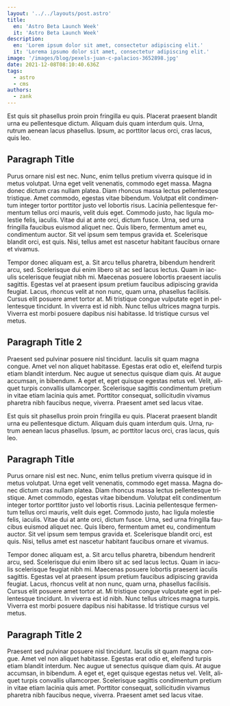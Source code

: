 ```yaml
---
layout: '../../layouts/post.astro'
title: 
  en: 'Astro Beta Launch Week'
  it: 'Astro Beta Launch Week'
description: 
  en: 'Lorem ipsum dolor sit amet, consectetur adipiscing elit.'
  it: 'Lorema ipsumo dolor sit amet, consectetur adipiscing elit.'
image: '/images/blog/pexels-juan-c-palacios-3652898.jpg'
date: 2021-12-08T08:10:40.636Z
tags:
  - astro
  - cms
authors:
  - zank
---
```


<span lang="en">
Est quis sit phasellus proin proin fringilla eu quis. Placerat praesent blandit urna eu pellentesque dictum. Aliquam duis quam interdum quis. Urna, rutrum aenean lacus phasellus. Ipsum, ac porttitor lacus orci, cras lacus, quis leo.

## Paragraph Title

Purus ornare nisl est nec. Nunc, enim tellus pretium viverra quisque id in metus volutpat. Urna eget velit venenatis, commodo eget massa. Magna donec dictum cras nullam platea. Diam rhoncus massa lectus pellentesque tristique. Amet commodo, egestas vitae bibendum. Volutpat elit condimentum integer tortor porttitor justo vel lobortis risus. Lacinia pellentesque fermentum tellus orci mauris, velit duis eget. Commodo justo, hac ligula molestie felis, iaculis. Vitae dui at ante orci, dictum fusce. Urna, sed urna fringilla faucibus euismod aliquet nec. Quis libero, fermentum amet eu, condimentum auctor. Sit vel ipsum sem tempus gravida et. Scelerisque blandit orci, est quis. Nisi, tellus amet est nascetur habitant faucibus ornare et vivamus.

Tempor donec aliquam est, a. Sit arcu tellus pharetra, bibendum hendrerit arcu, sed. Scelerisque dui enim libero sit ac sed lacus lectus. Quam in iaculis scelerisque feugiat nibh mi. Maecenas posuere lobortis praesent iaculis sagittis. Egestas vel at praesent ipsum pretium faucibus adipiscing gravida feugiat. Lacus, rhoncus velit at non nunc, quam urna, phasellus facilisis. Cursus elit posuere amet tortor at. Mi tristique congue vulputate eget in pellentesque tincidunt. In viverra est id nibh. Nunc tellus ultrices magna turpis. Viverra est morbi posuere dapibus nisi habitasse. Id tristique cursus vel metus.

## Paragraph Title 2

Praesent sed pulvinar posuere nisl tincidunt. Iaculis sit quam magna congue. Amet vel non aliquet habitasse. Egestas erat odio et, eleifend turpis etiam blandit interdum. Nec augue ut senectus quisque diam quis. At augue accumsan, in bibendum. A eget et, eget quisque egestas netus vel. Velit, aliquet turpis convallis ullamcorper. Scelerisque sagittis condimentum pretium in vitae etiam lacinia quis amet. Porttitor consequat, sollicitudin vivamus pharetra nibh faucibus neque, viverra. Praesent amet sed lacus vitae.
</span>

<span lang="it">
Est quis sit phasellus proin proin fringilla eu quis. Placerat praesent blandit urna eu pellentesque dictum. Aliquam duis quam interdum quis. Urna, rutrum aenean lacus phasellus. Ipsum, ac porttitor lacus orci, cras lacus, quis leo.

## Paragraph Title

Purus ornare nisl est nec. Nunc, enim tellus pretium viverra quisque id in metus volutpat. Urna eget velit venenatis, commodo eget massa. Magna donec dictum cras nullam platea. Diam rhoncus massa lectus pellentesque tristique. Amet commodo, egestas vitae bibendum. Volutpat elit condimentum integer tortor porttitor justo vel lobortis risus. Lacinia pellentesque fermentum tellus orci mauris, velit duis eget. Commodo justo, hac ligula molestie felis, iaculis. Vitae dui at ante orci, dictum fusce. Urna, sed urna fringilla faucibus euismod aliquet nec. Quis libero, fermentum amet eu, condimentum auctor. Sit vel ipsum sem tempus gravida et. Scelerisque blandit orci, est quis. Nisi, tellus amet est nascetur habitant faucibus ornare et vivamus.

Tempor donec aliquam est, a. Sit arcu tellus pharetra, bibendum hendrerit arcu, sed. Scelerisque dui enim libero sit ac sed lacus lectus. Quam in iaculis scelerisque feugiat nibh mi. Maecenas posuere lobortis praesent iaculis sagittis. Egestas vel at praesent ipsum pretium faucibus adipiscing gravida feugiat. Lacus, rhoncus velit at non nunc, quam urna, phasellus facilisis. Cursus elit posuere amet tortor at. Mi tristique congue vulputate eget in pellentesque tincidunt. In viverra est id nibh. Nunc tellus ultrices magna turpis. Viverra est morbi posuere dapibus nisi habitasse. Id tristique cursus vel metus.

## Paragraph Title 2

Praesent sed pulvinar posuere nisl tincidunt. Iaculis sit quam magna congue. Amet vel non aliquet habitasse. Egestas erat odio et, eleifend turpis etiam blandit interdum. Nec augue ut senectus quisque diam quis. At augue accumsan, in bibendum. A eget et, eget quisque egestas netus vel. Velit, aliquet turpis convallis ullamcorper. Scelerisque sagittis condimentum pretium in vitae etiam lacinia quis amet. Porttitor consequat, sollicitudin vivamus pharetra nibh faucibus neque, viverra. Praesent amet sed lacus vitae.
</span>
